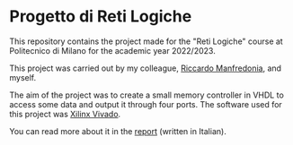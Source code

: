 # Progetto di Reti Logiche

This repository contains the project made for the "Reti Logiche" course at Politecnico di Milano for the academic year 2022/2023.

This project was carried out by my colleague, [Riccardo Manfredonia](https://github.com/manfroso), and myself.

The aim of the project was to create a small memory controller in VHDL to access some data and output it through four ports. The software used for this project was [Xilinx Vivado](https://www.xilinx.com/products/design-tools/vivado.html).

You can read more about it in the [report](REPORT.md) (written in Italian).

